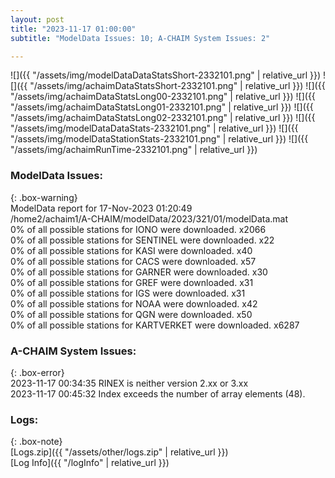 ```yaml
---
layout: post
title: "2023-11-17 01:00:00"
subtitle: "ModelData Issues: 10; A-CHAIM System Issues: 2"

---
```


![]({{ "/assets/img/modelDataDataStatsShort-2332101.png" | relative_url }})
![]({{ "/assets/img/achaimDataStatsShort-2332101.png" | relative_url }})
![]({{ "/assets/img/achaimDataStatsLong00-2332101.png" | relative_url }})
![]({{ "/assets/img/achaimDataStatsLong01-2332101.png" | relative_url }})
![]({{ "/assets/img/achaimDataStatsLong02-2332101.png" | relative_url }})
![]({{ "/assets/img/modelDataDataStats-2332101.png" | relative_url }})
![]({{ "/assets/img/modelDataStationStats-2332101.png" | relative_url }})
![]({{ "/assets/img/achaimRunTime-2332101.png" | relative_url }})


### ModelData Issues:  
  
{: .box-warning}  
 ModelData report for 17-Nov-2023 01:20:49   
 /home2/achaim1/A-CHAIM/modelData/2023/321/01/modelData.mat   
 0% of all possible stations for IONO were downloaded. x2066   
 0% of all possible stations for SENTINEL were downloaded. x22   
 0% of all possible stations for KASI were downloaded. x40   
 0% of all possible stations for CACS were downloaded. x57   
 0% of all possible stations for GARNER were downloaded. x30   
 0% of all possible stations for GREF were downloaded. x31   
 0% of all possible stations for IGS were downloaded. x31   
 0% of all possible stations for NOAA were downloaded. x42   
 0% of all possible stations for QGN were downloaded. x50   
 0% of all possible stations for KARTVERKET were downloaded. x6287   
  
### A-CHAIM System Issues:  
  
{: .box-error}  
2023-11-17 00:34:35 RINEX is neither version 2.xx or 3.xx  
2023-11-17 00:45:32 Index exceeds the number of array elements (48).  

### Logs:  
  
{: .box-note}  
[Logs.zip]({{ "/assets/other/logs.zip" | relative_url }})  
[Log Info]({{ "/logInfo" | relative_url }})  
